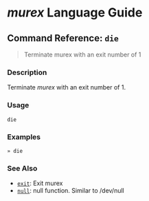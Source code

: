 # _murex_ Language Guide

## Command Reference: `die`

> Terminate murex with an exit number of 1

### Description

Terminate _murex_ with an exit number of 1.

### Usage

    die

### Examples

    » die

### See Also

* [`exit`](../commands/exit.md):
  Exit murex
* [`null`](../commands/devnull.md):
  null function. Similar to /dev/null